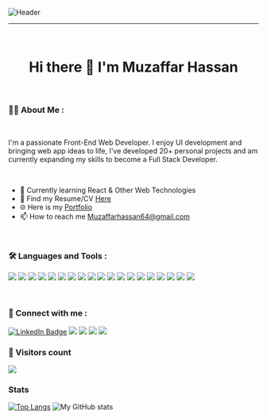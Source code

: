 ![Header](https://chkskills.com/wp-content/uploads/2020/04/PNC-Animated-Banners.gif)


<hr />
<br />

<div align="center"><h1>Hi there 👋 I'm <span color="green">Muzaffar Hassan</span></h1></div>

<br />

### :man_technologist: About Me :

<br />

I'm a passionate Front-End Web Developer. I enjoy UI development and bringing web app ideas to life, I've developed 20+ personal projects and am currently expanding my skills to become a Full Stack Developer.

<br />

- 🌱 Currently learning React & Other Web Technologies
- 📄 Find my Resume/CV <a href="https://myportfoliomk1.netlify.app/assets/pdf/mypdf.pdf">Here</a>
- 🌐 Here is my <a href="https://myportfoliomk1.netlify.app/">Portfolio</a>
- 📫 How to reach me <a href="mailto: Muzaffarhassan64@gmail.com"> Muzaffarhassan64@gmail.com </a>

<br />

### :hammer_and_wrench: Languages and Tools :
![](https://img.shields.io/badge/React-20232A?style=for-the-badge&logo=react&logoColor=61DAFB)
![](https://img.shields.io/badge/JavaScript-323330?style=for-the-badge&logo=javascript&logoColor=F7DF1E)
![](https://img.shields.io/badge/TypeScript-007ACC?style=for-the-badge&logo=typescript&logoColor=white)
![](https://img.shields.io/badge/HTML5-E34F26?style=for-the-badge&logo=html5&logoColor=white)
![](https://img.shields.io/badge/CSS3-1572B6?style=for-the-badge&logo=css3&logoColor=white)
![](https://img.shields.io/badge/Sass-CC6699?style=for-the-badge&logo=sass&logoColor=white)
![](https://img.shields.io/badge/firebase-ffca28?style=for-the-badge&logo=firebase&logoColor=black)
![](https://img.shields.io/badge/Node%20js-339933?style=for-the-badge&logo=nodedotjs&logoColor=white)
![](https://img.shields.io/badge/npm-CB3837?style=for-the-badge&logo=npm&logoColor=white)
![](https://img.shields.io/badge/Material%20UI-007FFF?style=for-the-badge&logo=mui&logoColor=white)
![](https://img.shields.io/badge/Bootstrap-563D7C?style=for-the-badge&logo=bootstrap&logoColor=white)
![](https://img.shields.io/badge/Tailwind_CSS-38B2AC?style=for-the-badge&logo=tailwind-css&logoColor=white)
![](https://img.shields.io/badge/Express%20js-000000?style=for-the-badge&logo=express&logoColor=white)
![](https://img.shields.io/badge/firebase-ffca28?style=for-the-badge&logo=firebase&logoColor=black)
![](https://img.shields.io/badge/MongoDB-4EA94B?style=for-the-badge&logo=mongodb&logoColor=white)
![](https://img.shields.io/badge/Dart-0175C2?style=for-the-badge&logo=dart&logoColor=white)
![](https://img.shields.io/badge/Flutter-02569B?style=for-the-badge&logo=flutter&logoColor=white)
![](https://img.shields.io/badge/Windows-0078D6?style=for-the-badge&logo=windows&logoColor=white)
![](https://img.shields.io/badge/Netlify-00C7B7?style=for-the-badge&logo=netlify&logoColor=white)

<br />

### 🔗 Connect with me : 

<a href="https://www.linkedin.com/in/muzaffar-hassan/"><img src="https://img.shields.io/badge/LinkedIn-blue?style=for-the-badge&logo=linkedin&logoColor=white" alt="LinkedIn Badge"/></a>
<a href="mailto: Muzaffarhassan64@gmail.com"><img src="https://img.shields.io/badge/Gmail-D14836?style=for-the-badge&logo=gmail&logoColor=white"/></a>
<a href="https://www.instagram.com/muzaffarhassan64/"><img src="https://img.shields.io/badge/Instagram-E4405F?style=for-the-badge&logo=instagram&logoColor=white"/></a>
<a href="https://www.facebook.com/Juggernaut911/"><img src="https://img.shields.io/badge/Facebook-1877F2?style=for-the-badge&logo=facebook&logoColor=white" /></a>
<a href="https://twitter.com/MaxxKhan64" ><img src="https://img.shields.io/badge/X-000000?style=for-the-badge&logo=x&logoColor=white" /></a>


### 👱 Visitors count

![](https://komarev.com/ghpvc/?username=devMuzaffar&style=for-the-badge)

### Stats

[![Top Langs](https://github-readme-stats.vercel.app/api/top-langs/?username=devMuzaffar&theme=codeSTACKr)](https://github.com/anuraghazra/github-readme-stats)
![My GitHub stats](https://github-readme-stats.vercel.app/api?username=devMuzaffar&show_icons=true&theme=codeSTACKr)
